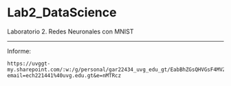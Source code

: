 # Lab2_DataScience
Laboratorio 2. Redes Neuronales con MNIST

---

Informe:

```
https://uvggt-my.sharepoint.com/:w:/g/personal/gar22434_uvg_edu_gt/EabBhZGsQHVGsF4MVZnJUwMBeROfAZOmb_WgsEqkuQsavA?email=ech221441%40uvg.edu.gt&e=nMTRcz
```
